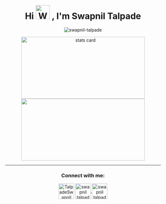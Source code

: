 <h1 align="center">
Hi 
<img src="https://raw.githubusercontent.com/nixin72/nixin72/master/wave.gif" 
         alt="Waving hand animated gif"
         height="45"
         width="45" />
         , I'm Swapnil Talpade
         </h1>
<p align="center"> 
<img src="https://komarev.com/ghpvc/?username=swapnil-talpade&label=Profile%20views&color=0e75b6&style=flat" alt="swapnil-talpade" /> </p>
</p>

<div align="center">
<img alt= "stats card" height="200px" width="400" src="https://github-readme-streak-stats.herokuapp.com/?user=swapnil-talpade&theme=merko">
<img height="200px" width="400" src="https://github-readme-stats.vercel.app/api?username=swapnil-talpade&count_private=true&theme=merko&show_icons=true" />
</div>
<hr>

<h3 align="center">Connect with me:</h3>
<p align="center">
<a href="https://twitter.com/TalpadeSwapnil" target="blank"><img align="center" src="https://img.icons8.com/fluency/344/twitter.png" alt="TalpadeSwapnil" height="50" width="50" /></a>
<a href="https://www.linkedin.com/in/swapnil-talpade/" target="blank"><img align="center" src="https://img.icons8.com/color/344/linkedin-circled--v1.png" alt="swapnil talpade" height="50" width="50" />
</a>
<a href="mailto:swapniltalpade41@gmail.com" target="blank"><img align="center" src="https://img.icons8.com/color/344/gmail--v1.png" alt="swapnil talpade" height="50" width="50" />
</a>
</p>
